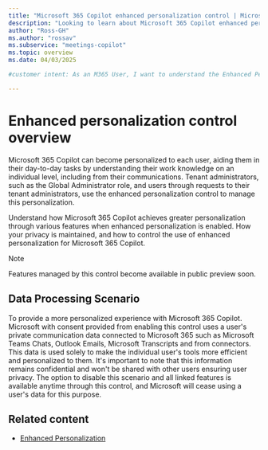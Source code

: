 ```yaml
---
title: "Microsoft 365 Copilot enhanced personalization control | Microsoft Learn."
description: "Looking to learn about Microsoft 365 Copilot enhanced personalization? Learn what it is, and how to control it respecting your privacy through Microsoft Learn."
author: "Ross-GH"
ms.author: "rossav"
ms.subservice: "meetings-copilot"
ms.topic: overview
ms.date: 04/03/2025

#customer intent: As an M365 User, I want to understand the Enhanced Personalization control so that I can make an informed choice on the impact of keeping it enabled, or disabling it to my Microsoft 365 Copilot experience.

---
```


# Enhanced personalization control overview

Microsoft 365 Copilot can become personalized to each user, aiding them in their day-to-day tasks by understanding their work knowledge on an individual level, including from their communications. Tenant administrators, such as the Global Administrator role, and users through requests to their tenant administrators, use the enhanced personalization control to manage this personalization.
  
Understand how Microsoft 365 Copilot achieves greater personalization through various features when enhanced personalization is enabled. How your privacy is maintained, and how to control the use of enhanced personalization for Microsoft 365 Copilot.

> [!NOTE]
> Features managed by this control become available in public preview soon.


## Data Processing Scenario
To provide a more personalized experience with Microsoft 365 Copilot. Microsoft with consent provided from enabling this control uses a user's private communication data connected to Microsoft 365 such as Microsoft Teams Chats, Outlook Emails, Microsoft Transcripts and from connectors. This data is used solely to make the individual user's tools more efficient and personalized to them. It's important to note that this information remains confidential and won't be shared with other users ensuring user privacy. The option to disable this scenario and all linked features is available anytime through this control, and Microsoft will cease using a user's data for this purpose.

## Related content

- [Enhanced Personalization](/graph/api/resources/enhancedpersonalizationsetting)
